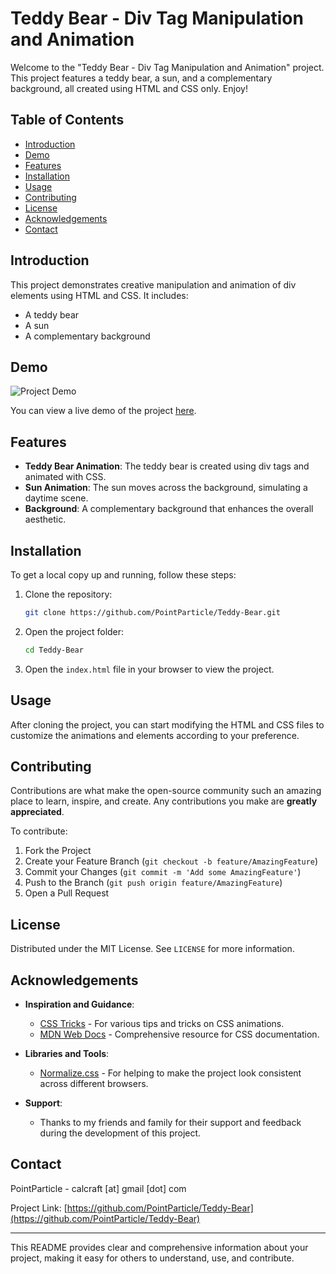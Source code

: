 

# Teddy Bear - Div Tag Manipulation and Animation

Welcome to the "Teddy Bear - Div Tag Manipulation and Animation" project. This project features a teddy bear, a sun, and a complementary background, all created using HTML and CSS only. Enjoy!

## Table of Contents

- [Introduction](#introduction)
- [Demo](#demo)
- [Features](#features)
- [Installation](#installation)
- [Usage](#usage)
- [Contributing](#contributing)
- [License](#license)
- [Acknowledgements](#acknowledgements)
- [Contact](#contact)

## Introduction

This project demonstrates creative manipulation and animation of div elements using HTML and CSS. It includes:
- A teddy bear
- A sun
- A complementary background

## Demo

![Project Demo](link-to-demo.gif)

You can view a live demo of the project [here](https://github.com/PointParticle/Teddy-Bear).

## Features

- **Teddy Bear Animation**: The teddy bear is created using div tags and animated with CSS.
- **Sun Animation**: The sun moves across the background, simulating a daytime scene.
- **Background**: A complementary background that enhances the overall aesthetic.

## Installation

To get a local copy up and running, follow these steps:

1. Clone the repository:
    ```bash
    git clone https://github.com/PointParticle/Teddy-Bear.git
    ```
2. Open the project folder:
    ```bash
    cd Teddy-Bear
    ```
3. Open the `index.html` file in your browser to view the project.

## Usage

After cloning the project, you can start modifying the HTML and CSS files to customize the animations and elements according to your preference.

## Contributing

Contributions are what make the open-source community such an amazing place to learn, inspire, and create. Any contributions you make are **greatly appreciated**.

To contribute:

1. Fork the Project
2. Create your Feature Branch (`git checkout -b feature/AmazingFeature`)
3. Commit your Changes (`git commit -m 'Add some AmazingFeature'`)
4. Push to the Branch (`git push origin feature/AmazingFeature`)
5. Open a Pull Request

## License

Distributed under the MIT License. See `LICENSE` for more information.

## Acknowledgements

- **Inspiration and Guidance**:
  - [CSS Tricks](https://css-tricks.com/) - For various tips and tricks on CSS animations.
  - [MDN Web Docs](https://developer.mozilla.org/en-US/docs/Web/CSS) - Comprehensive resource for CSS documentation.

- **Libraries and Tools**:
  - [Normalize.css](https://necolas.github.io/normalize.css/) - For helping to make the project look consistent across different browsers.

- **Support**:
  - Thanks to my friends and family for their support and feedback during the development of this project.

## Contact

PointParticle - calcraft [at] gmail [dot] com

Project Link: [https://github.com/PointParticle/Teddy-Bear](https://github.com/PointParticle/Teddy-Bear)

---

This README provides clear and comprehensive information about your project, making it easy for others to understand, use, and contribute.
